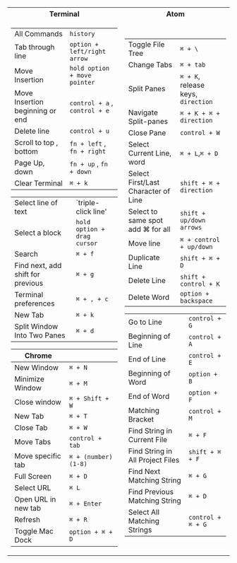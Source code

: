 <table>
<tr><th>Terminal</th><th>Atom</th></tr>
<tr><td>

|||
|--|--|
|All Commands|`history`|
|Tab through line|`option + left/right arrow`|
|Move Insertion|`hold option + move pointer`|
|Move Insertion beginning or end|`control + a` , `control + e`|
|Delete line|`control + u`|
|Scroll to top , bottom|`fn + left` , `fn + right`|
|Page Up, down|`fn + up` , `fn + down`|
|Clear Terminal|`⌘ + k`|

|||
|--|--|
|Select line of text|`triple-click line'|
|Select a block|`hold option + drag cursor`|
|Search|`⌘ + f`|
|Find next, add shift for previous|`⌘ + g`|
|Terminal preferences|`⌘ + , + c`|
|New Tab|`⌘ + k`|
|Split Window Into Two Panes|`⌘ + d`|

|Chrome||
|--|--|
|New Window|`⌘ + N`|
|Minimize Window|`⌘ + M`|
|Close window	|`⌘ + Shift + W`|
|New Tab|`⌘ + T`|
|Close Tab|`⌘ + W`|
|Move Tabs|`control + tab`|
|Move specific tab|`⌘ + (number) (1-8)`|
|Full Screen|`⌘ + D`|
|Select URL|`⌘ L`|
|Open URL in new tab|`⌘ + Enter`|
|Refresh| `⌘ + R`|
|Toggle Mac Dock|`option + ⌘ + D`|

</td><td>

|||
|--|--|
|Toggle File Tree|`⌘ + \` |
|Change Tabs|`⌘ + tab`|
|Split Panes|`⌘ + K`, release keys, `direction`|
|Navigate Split-panes‎‎|`⌘ + K + ⌘ + direction`|
|Close Pane|`control + W`|
|Select Current Line, word|`⌘ + L`,`⌘ + D`|
|Select First/Last Character of Line|`shift + ⌘ + direction`|
|Select to same spot add ⌘ for all|`shift + up/down arrows`|
|Move line|`⌘ + control + up/down`|
|Duplicate Line|`shift + ⌘ + D`|
|Delete Line|`shift + control + K`|
|Delete Word|`option + backspace`|


|||
|--|--|
|Go to Line|`control + G`|
|Beginning of Line|`control + A`|
|End of Line| `control + E`|
|Beginning of Word|`option + B`|
|End of Word|`option + F`|
|Matching Bracket|`control + M`|
|Find String in Current File|`⌘ + F`|
|Find String in All Project Files|`shift + ⌘ + F`|
|Find Next Matching String|`⌘ + G`|
|Find Previous Matching String|`⌘ + D`|
|Select All Matching Strings|`control + ⌘ + G`|

</td></tr> </table>
